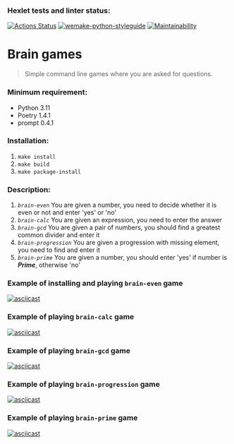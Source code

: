### Hexlet tests and linter status:
[![Actions Status](https://github.com/oleja-iv/python-project-49/workflows/hexlet-check/badge.svg)](https://github.com/oleja-iv/python-project-49/actions)
[![wemake-python-styleguide](https://img.shields.io/badge/style-wemake-000000.svg)](https://github.com/wemake-services/wemake-python-styleguide)
[![Maintainability](https://api.codeclimate.com/v1/badges/ada1a855e47817f5994d/maintainability)](https://codeclimate.com/github/oleja-iv/python-project-49/maintainability)

# Brain games
>Simple command line games where you are asked for questions.

### Minimum requirement:
- Python 3.11
- Poetry 1.4.1
- prompt 0.4.1
### Installation:
1. `make install`
2. `make build`
3. `make package-install`
### Description:
1. *`brain-even`*
You are given a number, you need to decide whether it is even or not and enter 'yes' or 'no'
2. *`brain-calc`*
You are given an expression, you need to enter the answer
3. *`brain-gcd`*
You are given a pair of numbers, you should find a greatest common divider and enter it
4. *`brain-progression`*
You are given a progression with missing element, you need to find and enter it
5. *`brain-prime`* You are given a number, you should enter 'yes' if number is ***Prime***, otherwise 'no'



### Example of installing and playing `brain-even` game
[![asciicast](https://asciinema.org/a/570453.svg)](https://asciinema.org/a/570453)


### Example of playing `brain-calc` game
[![asciicast](https://asciinema.org/a/571464.svg)](https://asciinema.org/a/571464)


### Example of playing `brain-gcd` game
[![asciicast](https://asciinema.org/a/571469.svg)](https://asciinema.org/a/571469)


### Example of playing `brain-progression` game
[![asciicast](https://asciinema.org/a/571474.svg)](https://asciinema.org/a/571474)


### Example of playing `brain-prime` game
[![asciicast](https://asciinema.org/a/571477.svg)](https://asciinema.org/a/571477)
